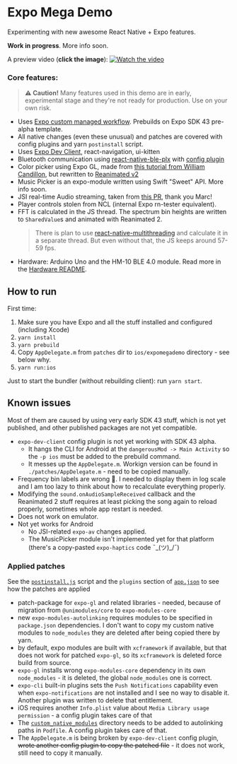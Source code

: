 # Expo Mega Demo

Experimenting with new awesome React Native + Expo features.

**Work in progress**. More info soon.

A preview video (**click the image**):
[![Watch the video](https://user-images.githubusercontent.com/278340/135893709-e7549883-8d16-4446-8f1d-ef0e4bae024c.jpg)](https://youtu.be/GIyyjOoqZ5Y)


### Core features:

> **⚠️ Caution!** Many features used in this demo are in early, experimental stage and they're not ready for production. Use on your own risk.

- Uses [Expo custom managed workflow](https://docs.expo.dev/workflow/customizing/). Prebuilds on Expo SDK 43 pre-alpha template.
- All native changes (even these unusual) and patches are covered with config plugins and yarn `postinstall` script.
- Uses [Expo Dev Client](https://docs.expo.dev/clients/introduction/), react-navigation, ui-kitten
- Bluetooth communication using [react-native-ble-plx](https://github.com/dotintent/react-native-ble-plx) with [config plugin](https://github.com/expo/config-plugins/tree/master/packages/react-native-ble-plx)
- Color picker using Expo GL, made from [this tutorial from William Candillon](https://www.youtube.com/watch?v=bAZhVl9YvB4), but rewritten to [Reanimated v2](https://github.com/software-mansion/react-native-reanimated)
- Music Picker is an expo-module written using Swift "Sweet" API. More info soon.
- JSI real-time Audio streaming, taken from [this PR](https://github.com/expo/expo/pull/13516), thank you Marc!
- Player controls stolen from NCL (internal Expo rn-tester equivalent).
- FFT is calculated in the JS thread. The spectrum bin heights are written to `SharedValue`s and animated with Reanimated 2.
  > There is plan to use [react-native-multithreading](https://github.com/mrousavy/react-native-multithreading) and calculate it in a separate thread. But even without that, the JS keeps around 57-59 fps.
- Hardware: Arduino Uno and the HM-10 BLE 4.0 module. Read more in the [Hardware README](./hardware/README.md).

## How to run

First time:

1. Make sure you have Expo and all the stuff installed and configured (including Xcode)
1. `yarn install`
1. `yarn prebuild`
1. Copy `AppDelegate.m` from `patches` dir to `ios/expomegademo` directory - see below why.
1. `yarn run:ios`

Just to start the bundler (without rebuilding client): run `yarn start`.

## Known issues

Most of them are caused by using very early SDK 43 stuff, which is not yet published, and other published packages are not yet compatible.

- `expo-dev-client` config plugin is not yet working with SDK 43 alpha.
  - It hangs the CLI for Android at the `dangerousMod -> Main Activity` so the `-p ios` must be added to the prebuild command.
  - It messes up the `AppDelegate.m`. Workign version can be found in `./patches/AppDelegate.m` - need to be copied manually.
- Frequency bin labels are wrong 🤷. I needed to display them in log scale and I am too lazy to think about how to recalculate everything properly.
- Modifying the `sound.onAudioSampleReceived` callback and the Reanimated 2 stuff requires at least picking the song again to reload properly, sometimes whole app restart is needed.
- Does not work on emulator.
- Not yet works for Android
  - No JSI-related `expo-av` changes applied.
  - The MusicPicker module isn't implemented yet for that platform (there's a copy-pasted `expo-haptics` code ¯\_(ツ)\_/¯)

### Applied patches

See the [`postinstall.js`](./postinstall.js) script and the `plugins` section of [`app.json`](./app.json) to see how the patches are applied

- patch-package for `expo-gl` and related libraries - needed, because of migration from `@unimodules/core` to `expo-modules-core`
- new `expo-modules-autolinking` requires modules to be specified in `package.json` dependencies. I don't want to copy my custom native modules to `node_modules` they are deleted after being copied there by yarn.
- by default, expo modules are built with `xcframework` if available, but that does not work for patched `expo-gl`, so its `xcframework` is deleted force build from source.
- `expo-gl` installs wrong `expo-modules-core` dependency in its own `node_modules` - it is deleted, the global `node_modules` one is correct.
- `expo-cli` built-in plugins sets the `Push Notifications` capability even when `expo-notifications` are not installed and I see no way to disable it. Another plugin was written to delete that entitlement.
- iOS requires another `Info.plist` value about `Media Library usage permission` - a config plugin takes care of that
- The [`custom_native_modules`](./custom_native_modules) directory needs to be added to autolinking paths in `Podfile`. A config plugin takes care of that.
- The `AppDelegate.m` is being broken by `expo-dev-client` config plugin, ~~wrote another config plugin to copy the patched file~~ - it does not work, still need to copy it manually.
